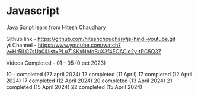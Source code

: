 # Javascript
Java Script learn from Hitesh Chaudhary  </br>

Github link - https://github.com/hiteshchoudhary/js-hindi-youtube.git
</br>
yt Channel - https://www.youtube.com/watch?v=Hr5iLG7sUa0&list=PLu71SKxNbfoBuX3f4EOACle2y-tRC5Q37

Videos Completed -
01 - 05 (0 oct 2023)

10 -  completed (27 april 2024)
12 completed (11 April)
17 completed (12 April 2024)
17 completed (12 April 2024)
20 completed (13 April 2024)
21 completed (15 April 2024)
22 completed (15 April 2024)


